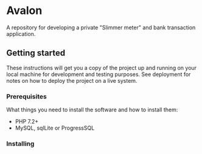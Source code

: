 # Avalon
A repository for developing a private "Slimmer meter" and bank transaction application.

## Getting started
These instructions will get you a copy of the project up and running on your local machine for development and testing purposes. See deployment for notes on how to deploy the project on a live system.

### Prerequisites
What things you need to install the software and how to install them:

* PHP 7.2+
* MySQL, sqlLite or ProgressSQL

### Installing
